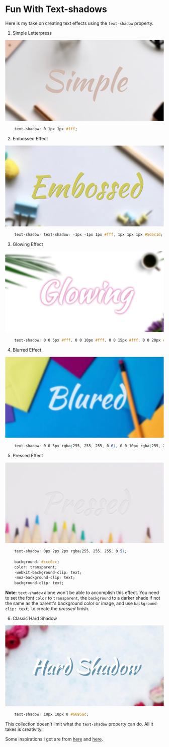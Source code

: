 # Fun With Text-shadows

Here is my take on creating text effects using the `text-shadow` property.

1. Simple Letterpress

![Simple Shadow Effect](assets/images/simple.jpg)

```css
    text-shadow: 0 1px 1px #fff;
```

2. Embossed Effect

![Embossed Text](assets/images/embossed.jpg)

```css
    text-shadow: text-shadow: -1px -1px 1px #fff, 1px 1px 1px #5d5c1d;
```

3. Glowing Effect

![Glowing Text](assets/images/glowing.jpg)

```css
    text-shadow: 0 0 5px #fff, 0 0 10px #fff, 0 0 15px #fff, 0 0 20px #ff1493, 0 0 25px #8a2be2;
```

4. Blurred Effect

![Blurred Text](assets/images/blurred.jpg)

```css
    text-shadow: 0 0 5px rgba(255, 255, 255, 0.6), 0 0 10px rgba(255, 255, 255, 0.4), 0 0 15px rgba(255, 255, 255, 0.3);
```

5. Pressed Effect

![Pressed Text](assets/images/pressed.jpg)

```css
    text-shadow: 0px 2px 2px rgba(255, 255, 255, 0.5);

    background: #ccc6cc;
    color: transparent;
    -webkit-background-clip: text;
    -moz-background-clip: text;
    background-clip: text;
```

**Note**: `text-shadow` alone won't be able to accomplish this effect. You need to set the font `color` to `transparent`, the `background` to a darker shade if not the same as the parent's background color or image, and use `background-clip: text;` to create the *pressed* finish.

6. Classic Hard Shadow

![Hard Shadow](assets/images/hard-shadow.jpg)

```css
    text-shadow: 10px 10px 0 #6695ac;
```

This collection doesn't limit what the `text-shadow` property can do. All it takes is creativity.

Some inspirations I got are from [here](https://mayvendev.com/blog/inner-shadows-in-css-images-text-and-beyond) and [here](https://www.midwinter-dg.com/blog_demos/css-text-shadows/).